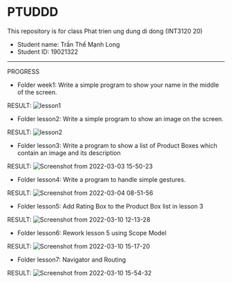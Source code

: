 # PTUDDD
This repository is for class Phat trien ung dung di dong (INT3120 20)
- Student name: Trần Thế Mạnh Long
- Student ID: 19021322

---------------------------------------------------------------------------------------------------------------------------------------------------------------

PROGRESS
- Folder week1: Write a simple program to show your name in the middle of the screen.

RESULT:
![lesson1](https://user-images.githubusercontent.com/63195127/156123632-9be43c21-3432-4fb7-9cbd-2bc46b95db0a.png)

- Folder lesson2: Write a simple program to show an image on the screen.

RESULT:
![lesson2](https://user-images.githubusercontent.com/63195127/156124014-b070f140-1de1-41f3-9c21-dfdf7af35249.png)

- Folder lesson3: Write a program to show a list of Product Boxes which contain an image and its description

RESULT:
![Screenshot from 2022-03-03 15-50-23](https://user-images.githubusercontent.com/63195127/156531098-a93e6a6a-801e-4417-8650-16fbe0ad9a82.png)

- Folder lesson4: Write a program to handle simple gestures.

RESULT:
![Screenshot from 2022-03-04 08-51-56](https://user-images.githubusercontent.com/63195127/156684797-b04a282f-5a95-4841-832d-faa597847ee3.png)

- Folder lesson5: Add Rating Box to the Product Box list in lesson 3

RESULT:
![Screenshot from 2022-03-10 12-13-28](https://user-images.githubusercontent.com/63195127/157594556-8e078729-dd4d-4c30-804f-4f35b33f7ac4.png)

- Folder lesson6: Rework lesson 5 using Scope Model

RESULT:
![Screenshot from 2022-03-10 15-17-20](https://user-images.githubusercontent.com/63195127/157618422-a927f8be-4736-4fcc-845e-8c9d2f0ed645.png)

- Folder lesson7: Navigator and Routing

RESULT:
![Screenshot from 2022-03-10 15-54-32](https://user-images.githubusercontent.com/63195127/157626485-259cda85-a689-4730-833a-9b64d9090d41.png)
